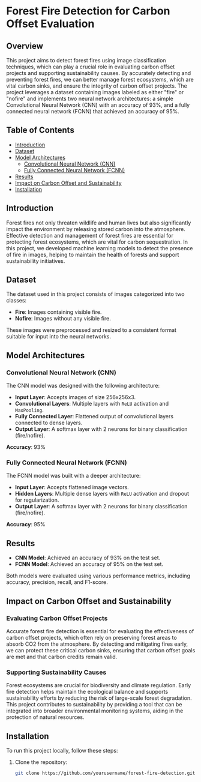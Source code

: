 # Forest Fire Detection for Carbon Offset Evaluation

## Overview

This project aims to detect forest fires using image classification techniques, which can play a crucial role in evaluating carbon offset projects and supporting sustainability causes. By accurately detecting and preventing forest fires, we can better manage forest ecosystems, which are vital carbon sinks, and ensure the integrity of carbon offset projects. The project leverages a dataset containing images labeled as either "fire" or "nofire" and implements two neural network architectures: a simple Convolutional Neural Network (CNN) with an accuracy of 93%, and a fully connected neural network (FCNN) that achieved an accuracy of 95%.

## Table of Contents

- [Introduction](#introduction)
- [Dataset](#dataset)
- [Model Architectures](#model-architectures)
  - [Convolutional Neural Network (CNN)](#convolutional-neural-network-cnn)
  - [Fully Connected Neural Network (FCNN)](#fully-connected-neural-network-fcnn)
- [Results](#results)
- [Impact on Carbon Offset and Sustainability](#impact-on-carbon-offset-and-sustainability)
- [Installation](#installation)

## Introduction

Forest fires not only threaten wildlife and human lives but also significantly impact the environment by releasing stored carbon into the atmosphere. Effective detection and management of forest fires are essential for protecting forest ecosystems, which are vital for carbon sequestration. In this project, we developed machine learning models to detect the presence of fire in images, helping to maintain the health of forests and support sustainability initiatives.

## Dataset

The dataset used in this project consists of images categorized into two classes:
- **Fire**: Images containing visible fire.
- **Nofire**: Images without any visible fire.

These images were preprocessed and resized to a consistent format suitable for input into the neural networks.

## Model Architectures

### Convolutional Neural Network (CNN)

The CNN model was designed with the following architecture:
- **Input Layer**: Accepts images of size 256x256x3.
- **Convolutional Layers**: Multiple layers with `ReLU` activation and `MaxPooling`.
- **Fully Connected Layer**: Flattened output of convolutional layers connected to dense layers.
- **Output Layer**: A softmax layer with 2 neurons for binary classification (fire/nofire).

**Accuracy**: 93%

### Fully Connected Neural Network (FCNN)

The FCNN model was built with a deeper architecture:
- **Input Layer**: Accepts flattened image vectors.
- **Hidden Layers**: Multiple dense layers with `ReLU` activation and dropout for regularization.
- **Output Layer**: A softmax layer with 2 neurons for binary classification (fire/nofire).

**Accuracy**: 95%

## Results

- **CNN Model**: Achieved an accuracy of 93% on the test set.
- **FCNN Model**: Achieved an accuracy of 95% on the test set.

Both models were evaluated using various performance metrics, including accuracy, precision, recall, and F1-score.

## Impact on Carbon Offset and Sustainability

### Evaluating Carbon Offset Projects

Accurate forest fire detection is essential for evaluating the effectiveness of carbon offset projects, which often rely on preserving forest areas to absorb CO2 from the atmosphere. By detecting and mitigating fires early, we can protect these critical carbon sinks, ensuring that carbon offset goals are met and that carbon credits remain valid.

### Supporting Sustainability Causes

Forest ecosystems are crucial for biodiversity and climate regulation. Early fire detection helps maintain the ecological balance and supports sustainability efforts by reducing the risk of large-scale forest degradation. This project contributes to sustainability by providing a tool that can be integrated into broader environmental monitoring systems, aiding in the protection of natural resources.

## Installation

To run this project locally, follow these steps:

1. Clone the repository:
   ```bash
   git clone https://github.com/yourusername/forest-fire-detection.git
